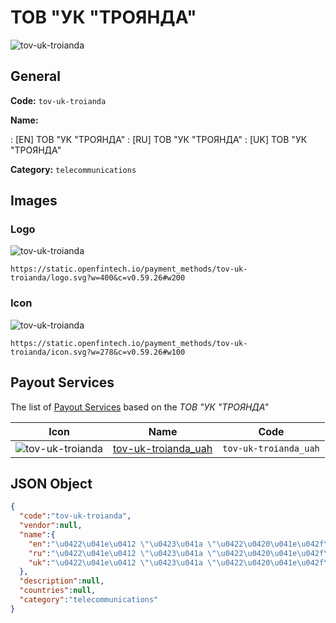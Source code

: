 
# ТОВ "УК "ТРОЯНДА" 
![tov-uk-troianda](https://static.openfintech.io/payment_methods/tov-uk-troianda/logo.svg?w=400&c=v0.59.26#w200)  

## General 
**Code:** `tov-uk-troianda` 
 
**Name:** 
 
:	[EN] ТОВ "УК "ТРОЯНДА" 
:	[RU] ТОВ "УК "ТРОЯНДА" 
:	[UK] ТОВ "УК "ТРОЯНДА" 
 
**Category:** `telecommunications` 
 

## Images 

### Logo 
![tov-uk-troianda](https://static.openfintech.io/payment_methods/tov-uk-troianda/logo.svg?w=400&c=v0.59.26#w200)  

```
https://static.openfintech.io/payment_methods/tov-uk-troianda/logo.svg?w=400&c=v0.59.26#w200
```  

### Icon 
![tov-uk-troianda](https://static.openfintech.io/payment_methods/tov-uk-troianda/icon.svg?w=278&c=v0.59.26#w100)  

```
https://static.openfintech.io/payment_methods/tov-uk-troianda/icon.svg?w=278&c=v0.59.26#w100
```  

## Payout Services 
 
The list of [Payout Services](/payout-services/) based on the _ТОВ "УК "ТРОЯНДА"_ 

|Icon|Name|Code| 
|:---:|:---:|:---:| 
|![tov-uk-troianda](https://static.openfintech.io/payout_methods/tov-uk-troianda/icon.svg?w=278&c=v0.59.26#w40) |[tov-uk-troianda_uah](/payout-services/tov-uk-troianda_uah/)|`tov-uk-troianda_uah`| 
 

## JSON Object 

```json
{
  "code":"tov-uk-troianda",
  "vendor":null,
  "name":{
    "en":"\u0422\u041e\u0412 \"\u0423\u041a \"\u0422\u0420\u041e\u042f\u041d\u0414\u0410\"",
    "ru":"\u0422\u041e\u0412 \"\u0423\u041a \"\u0422\u0420\u041e\u042f\u041d\u0414\u0410\"",
    "uk":"\u0422\u041e\u0412 \"\u0423\u041a \"\u0422\u0420\u041e\u042f\u041d\u0414\u0410\""
  },
  "description":null,
  "countries":null,
  "category":"telecommunications"
}
```  
